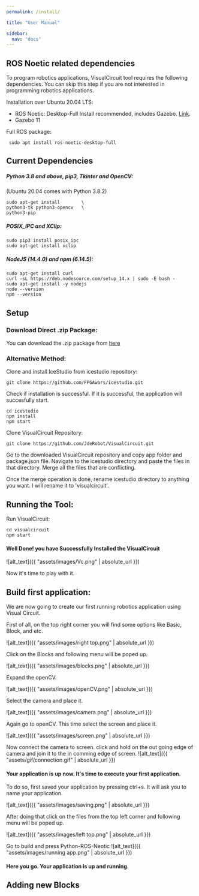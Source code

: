 ```yaml
---
permalink: /install/

title: "User Manual"

sidebar:
  nav: "docs"
---
```



## ROS Noetic related dependencies


To program robotics applications, VisualCircuit tool requires the following dependencies. You can skip this step if you are not interested in programming robotics applications. 

Installation over Ubuntu 20.04 LTS:

- ROS Noetic: Desktop-Full Install recommended, includes Gazebo. [Link](http://wiki.ros.org/noetic/Installation/Ubuntu).
- Gazebo 11

Full ROS package:

```
 sudo apt install ros-noetic-desktop-full
```

## Current Dependencies

##### Python 3.8 and above, pip3, Tkinter and OpenCV:
(Ubuntu 20.04 comes with Python 3.8.2)

```
sudo apt-get install        \
python3-tk python3-opencv   \
python3-pip
```


##### POSIX_IPC and XClip:

```
sudo pip3 install posix_ipc
sudo apt-get install xclip
```


##### NodeJS (14.4.0) and npm (6.14.5):

```
sudo apt-get install curl                                       
curl -sL https://deb.nodesource.com/setup_14.x | sudo -E bash -
sudo apt-get install -y nodejs
node --version
npm --version
```


## Setup


### Download Direct .zip Package:

You can download the .zip package from [here](https://github.com/JdeRobot/VisualCircuit/releases)


### Alternative Method:

Clone and install IceStudio from icestudio repository:

```
git clone https://github.com/FPGAwars/icestudio.git
```

Check if installation is successful. If it is successful, the application will succesfully start.

```
cd icestudio
npm install
npm start
```

Clone VisualCircuit Repository:

```
git clone https://github.com/JdeRobot/VisualCircuit.git
```

Go to the downloaded VisualCircuit repository and copy app folder and package.json file. Navigate to the icestudio directory and paste the files in that directory. Merge all the files that are conflicting.

Once the merge operation is done, rename icestudio directory to anything you want. I will rename it to 'visualcircuit'.


## Running the Tool:

Run VisualCircuit:

```
cd visualcircuit
npm start
```

#### Well Done! you have Successfully Installed the VisualCircuit

![alt_text]({{ "assets/images/Vc.png" | absolute_url }})


Now it's time to play with it.

## Build first application:

We are now going to create our first running robotics application using Visual Circuit.

First of all, on the top right corner you will find some options like Basic, Block, and etc.

![alt_text]({{ "assets/images/right top.png" | absolute_url }})

Click on the Blocks and following menu will be poped up.

![alt_text]({{ "assets/images/blocks.png" | absolute_url }})

Expand the openCV.

![alt_text]({{ "assets/images/openCV.png" | absolute_url }})



Select the camera and place it.


![alt_text]({{ "assets/images/camera.png" | absolute_url }})

Again go to openCV. This time select the screen and place it.

![alt_text]({{ "assets/images/screen.png" | absolute_url }})

Now connect the camera to screen. click and hold on the out going edge of camera and join it to the in comming edge of screen.
![alt_text]({{ "assets/gif/connection.gif" | absolute_url }})

#### Your application is up now. It's time to execute your first application.
To do so, first saved your application by pressing ctrl+s. It will ask you to name your application. 

![alt_text]({{ "assets/images/saving.png" | absolute_url }})

After doing that click on the files from the top left corner and following menu will be poped up.

![alt_text]({{ "assets/images/left top.png" | absolute_url }})

Go to build and press Python-ROS-Neotic
![alt_text]({{ "assets/images/running app.png" | absolute_url }})

#### Here you go. Your application is up and running.

## Adding new Blocks








